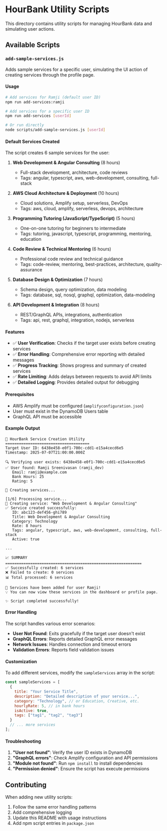 # HourBank Utility Scripts

This directory contains utility scripts for managing HourBank data and simulating user actions.

## Available Scripts

### `add-sample-services.js`

Adds sample services for a specific user, simulating the UI action of creating services through the profile page.

#### Usage

```bash
# Add services for Ramji (default user ID)
npm run add-services:ramji

# Add services for a specific user ID
npm run add-services [userId]

# Or run directly
node scripts/add-sample-services.js [userId]
```

#### Default Services Created

The script creates 6 sample services for the user:

1. **Web Development & Angular Consulting** (8 hours)
   - Full-stack development, architecture, code reviews
   - Tags: angular, typescript, aws, web-development, consulting, full-stack

2. **AWS Cloud Architecture & Deployment** (10 hours)
   - Cloud solutions, Amplify setup, serverless, DevOps
   - Tags: aws, cloud, amplify, serverless, devops, architecture

3. **Programming Tutoring (JavaScript/TypeScript)** (5 hours)
   - One-on-one tutoring for beginners to intermediate
   - Tags: tutoring, javascript, typescript, programming, mentoring, education

4. **Code Review & Technical Mentoring** (6 hours)
   - Professional code review and technical guidance
   - Tags: code-review, mentoring, best-practices, architecture, quality-assurance

5. **Database Design & Optimization** (7 hours)
   - Schema design, query optimization, data modeling
   - Tags: database, sql, nosql, graphql, optimization, data-modeling

6. **API Development & Integration** (8 hours)
   - REST/GraphQL APIs, integrations, authentication
   - Tags: api, rest, graphql, integration, nodejs, serverless

#### Features

- ✅ **User Verification**: Checks if the target user exists before creating services
- ✅ **Error Handling**: Comprehensive error reporting with detailed messages
- ✅ **Progress Tracking**: Shows progress and summary of created services
- ✅ **Rate Limiting**: Adds delays between requests to avoid API limits
- ✅ **Detailed Logging**: Provides detailed output for debugging

#### Prerequisites

- AWS Amplify must be configured (`amplifyconfiguration.json`)
- User must exist in the DynamoDB Users table
- GraphQL API must be accessible

#### Example Output

```
🏦 HourBank Service Creation Utility
=====================================
Target User ID: 6438e458-e0f1-700c-cdd1-e15a4cecd6e5
Timestamp: 2025-07-07T21:00:00.000Z

🔍 Verifying user exists: 6438e458-e0f1-700c-cdd1-e15a4cecd6e5
✅ User found: Ramji Sreenivasan (ramji_dev)
   Email: ramji@example.com
   Bank Hours: 25
   Rating: 5

🔧 Creating services...

[1/6] Processing service...
📝 Creating service: "Web Development & Angular Consulting"
✅ Service created successfully:
   ID: abc123-def456-ghi789
   Title: Web Development & Angular Consulting
   Category: Technology
   Rate: 8 hours
   Tags: angular, typescript, aws, web-development, consulting, full-stack
   Active: true

...

📈 SUMMARY
============================================================
✅ Successfully created: 6 services
❌ Failed to create: 0 services
📊 Total processed: 6 services

🎉 Services have been added for user Ramji!
💡 You can now view these services in the dashboard or profile page.

✨ Script completed successfully!
```

#### Error Handling

The script handles various error scenarios:

- **User Not Found**: Exits gracefully if the target user doesn't exist
- **GraphQL Errors**: Reports detailed GraphQL error messages
- **Network Issues**: Handles connection and timeout errors
- **Validation Errors**: Reports field validation issues

#### Customization

To add different services, modify the `sampleServices` array in the script:

```javascript
const sampleServices = [
  {
    title: "Your Service Title",
    description: "Detailed description of your service...",
    category: "Technology", // or Education, Creative, etc.
    hourlyRate: 5, // in bank hours
    isActive: true,
    tags: ["tag1", "tag2", "tag3"]
  }
  // ... more services
];
```

#### Troubleshooting

1. **"User not found"**: Verify the user ID exists in DynamoDB
2. **"GraphQL errors"**: Check Amplify configuration and API permissions
3. **"Module not found"**: Run `npm install` to install dependencies
4. **"Permission denied"**: Ensure the script has execute permissions

## Contributing

When adding new utility scripts:

1. Follow the same error handling patterns
2. Add comprehensive logging
3. Update this README with usage instructions
4. Add npm script entries in `package.json`
